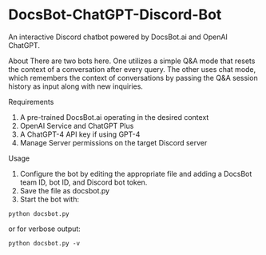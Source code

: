 # DocsBot-ChatGPT-Discord-Bot
 An interactive Discord chatbot powered by DocsBot.ai and OpenAI ChatGPT. 

About
There are two bots here. One utilizes a simple Q&A mode that resets the context of a conversation after every query. The other uses chat mode, which remembers the context of conversations by passing the Q&A session history as input along with new inquiries.

Requirements
1. A pre-trained DocsBot.ai operating in the desired context
2. OpenAI Service and ChatGPT Plus
3. A ChatGPT-4 API key if using GPT-4
4. Manage Server permissions on the target Discord server

Usage
1. Configure the bot by editing the appropriate file and adding a DocsBot team ID, bot ID, and Discord bot token. 
2. Save the file as docsbot.py
3. Start the bot with:
```
python docsbot.py
```
or for verbose output:
```
python docsbot.py -v
```